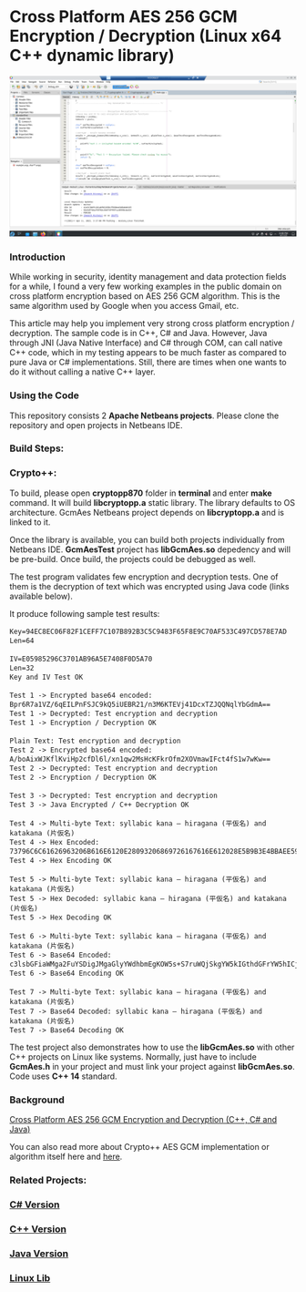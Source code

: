 # Cross Platform AES 256 GCM Encryption / Decryption (Linux x64 C++ dynamic library)

![C# Test](/GcmAes.png)

### Introduction
While working in security, identity management and data protection fields for a while, I found a very few working examples in the public domain on cross platform encryption based on AES 256 GCM algorithm. This is the same algorithm used by Google when you access Gmail, etc.

This article may help you implement very strong cross platform encryption / decryption. The sample code is in C++, C# and Java. However, Java through JNI (Java Native Interface) and C# through COM, can call native C++ code, which in my testing appears to be much faster as compared to pure Java or C# implementations. Still, there are times when one wants to do it without calling a native C++ layer.


### Using the Code
This repository consists 2 **Apache Netbeans projects**. Please clone the repository and open projects in Netbeans IDE.

### Build Steps:

### Crypto++:
To build, please open **cryptopp870** folder in **terminal** and enter **make** command. It will build **libcryptopp.a** static library. The library defaults to OS architecture. GcmAes Netbeans project depends on **libcryptopp.a** and is linked to it.

Once the library is available, you can build both projects individually from Netbeans IDE. **GcmAesTest** project has **libGcmAes.so** depedency and will be pre-build. Once build, the projects could be debugged as well.

The test program validates few encryption and decryption tests. One of them is the decryption of text which was encrypted using Java code (links available below).

It produce following sample test results:

```
Key=94EC8EC06F82F1CEFF7C107B892B3C5C9483F65F8E9C70AF533C497CD578E7AD
Len=64

IV=E05985296C3701AB96A5E7408F0D5A70
Len=32
Key and IV Test OK

Test 1 -> Encrypted base64 encoded: Bpr6R7a1VZ/6qEILPnFSJC9kQ5iUEBR21/n3M6KTEVj41DcxTZJQQNqlYbGdmA==
Test 1 -> Decrypted: Test encryption and decryption
Test 1 -> Encryption / Decryption OK

Plain Text: Test encryption and decryption
Test 2 -> Encrypted base64 encoded: A/boAixWJKflKviHp2cfDl6l/xn1qw2MsHcKFkrOfm2XOVmawIFct4fS1w7wKw==
Test 2 -> Decrypted: Test encryption and decryption
Test 2 -> Encryption / Decryption OK

Test 3 -> Decrypted: Test encryption and decryption
Test 3 -> Java Encrypted / C++ Decryption OK

Test 4 -> Multi-byte Text: syllabic kana – hiragana (平仮名) and katakana (片仮名)
Test 4 -> Hex Encoded: 73796C6C61626963206B616E6120E28093206869726167616E612028E5B9B3E4BBAEE5908D2920616E64206B6174616B616E612028E78987E4BBAEE5908D29
Test 4 -> Hex Encoding OK

Test 5 -> Multi-byte Text: syllabic kana – hiragana (平仮名) and katakana (片仮名)
Test 5 -> Hex Decoded: syllabic kana – hiragana (平仮名) and katakana (片仮名)
Test 5 -> Hex Decoding OK

Test 6 -> Multi-byte Text: syllabic kana – hiragana (平仮名) and katakana (片仮名)
Test 6 -> Base64 Encoded: c3lsbGFiaWMga2FuYSDigJMgaGlyYWdhbmEgKOW5s+S7ruWQjSkgYW5kIGthdGFrYW5hICjniYfku67lkI0p
Test 6 -> Base64 Encoding OK

Test 7 -> Multi-byte Text: syllabic kana – hiragana (平仮名) and katakana (片仮名)
Test 7 -> Base64 Decoded: syllabic kana – hiragana (平仮名) and katakana (片仮名)
Test 7 -> Base64 Decoding OK
```

The test project also demonstrates how to use the **libGcmAes.so** with other C++ projects on Linux like systems. Normally, just have to include **GcmAes.h** in your project and must link your project against **libGcmAes.so**. Code uses **C++ 14** standard.

### Background

[Cross Platform AES 256 GCM Encryption and Decryption (C++, C# and Java)](https://www.codeproject.com/Articles/1265115/Cross-Platform-AES-256-GCM-Encryption-Decryption)

You can also read more about Crypto++ AES GCM implementation or algorithm itself here and [here](https://www.cryptopp.com/).


### Related Projects:

### [C# Version](https://github.com/KashifMushtaq/AesGcm256)
### [C++ Version](https://github.com/KashifMushtaq/AES_GCM_256_C)
### [Java Version](https://github.com/KashifMushtaq/Aes256GCM_Java)
### [Linux Lib](https://github.com/KashifMushtaq/AesGcm_Linux)
